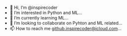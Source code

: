 - 👋 Hi, I’m @inspirecoder
- 👀 I’m interested in Python and ML...
- 🌱 I’m currently learning ML...
- 💞️ I’m looking to collaborate on Pyhton and ML related...
- 📫 How to reach me github.inspirecoder@icloud.com...

<!---
inspirecoder/inspirecoder is a ✨ special ✨ repository because its `README.md` (this file) appears on your GitHub profile.
You can click the Preview link to take a look at your changes.
--->
